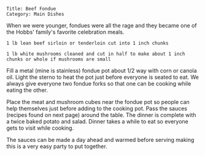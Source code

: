 ~~~ recipe-info
Title: Beef Fondue
Category: Main Dishes
~~~

When we were younger, fondues were all the rage and they became one of the Hobbs' family's favorite
celebration meals.

~~~ recipe-ingredients
1 lb lean beef sirloin or tenderloin cut into 1 inch chunks

1 lb white mushrooms cleaned and cut in half to make about 1 inch chunks or whole if mushrooms are small
~~~

Fill a metal (mine is stainless) fondue pot about 1/2 way with corn or canola oil. Light the sterno
to heat the pot just before everyone is seated to eat. We always give everyone two fondue forks so
that one can be cooking while eating the other.

Place the meat and mushroom cubes near the fondue pot so people can help themselves just before
adding to the cooking pot. Pass the sauces (recipes found on next page) around the table. The dinner
is complete with a twice baked potato and salad. Dinner takes a while to eat so everyone gets to
visit while cooking.

The sauces can be made a day ahead and warmed before serving making this is a very easy party to put
together.
